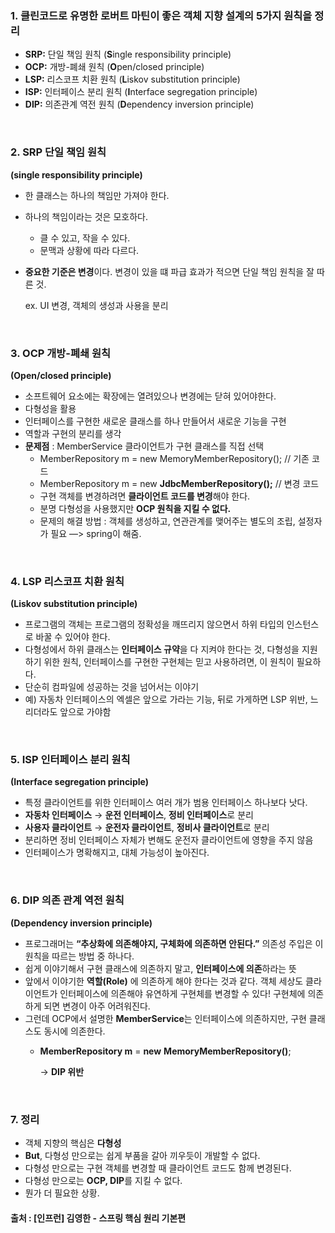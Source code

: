 ### 1. 클린코드로 유명한 로버트 마틴이 좋은 객체 지향 설계의 5가지 원칙을 정리

- **SRP:** 단일 책임 원칙 (**S**ingle responsibility principle)
- **OCP:** 개방-폐쇄 원칙 (**O**pen/closed principle)
- **LSP:** 리스코프 치환 원칙 (**L**iskov substitution principle)
- **ISP:** 인터페이스 분리 원칙 (**I**nterface segregation principle)
- **DIP:** 의존관계 역전 원칙 (**D**ependency inversion principle)

<br>

### 2. SRP 단일 책임 원칙

   **(single responsibility principle)**

- 한 클래스는 하나의 책임만 가져야 한다.
- 하나의 책임이라는 것은 모호하다.
    - 클 수 있고, 작을 수 있다.
    - 문맥과 상황에 따라 다르다.
- **중요한 기준은 변경**이다. 변경이 있을 떄 파급 효과가 적으면 단일 책임 원칙을 잘 따른 것.
    
    ex. UI 변경, 객체의 생성과 사용을 분리
    
<br>

### 3. OCP 개방-폐쇄 원칙

   **(Open/closed principle)**

- 소프트웨어 요소에는 확장에는 열려있으나 변경에는 닫혀 있어야한다.
- 다형성을 활용
- 인터페이스를 구현한 새로운 클래스를 하나 만들어서 새로운 기능을 구현
- 역할과 구현의 분리를 생각
- **문제점** : MemberService 클라이언트가 구현 클래스를 직접 선택
    - MemberRepository m = new MemoryMemberRepository(); // 기존 코드
    - MemberRepository m = new **JdbcMemberRepository();** // 변경 코드
    - 구현 객체를 변경하려면 **클라이언트 코드를 변경**해야 한다.
    - 분명 다형성을 사용했지만 **OCP 원칙을 지킬 수 없다.**
    - 문제의 해결 방법 : 객체를 생성하고, 연관관계를 맺어주는 별도의 조립, 설정자가 필요 —> spring이 해줌.

<br>

### 4. LSP  리스코프 치환 원칙

   **(Liskov substitution principle)**

- 프로그램의 객체는 프로그램의 정확성을 깨뜨리지 않으면서 하위 타입의 인스턴스로 바꿀 수 있어야 한다.
- 다형성에서 하위 클래스는 **인터페이스 규약**을 다 지켜야 한다는 것, 다형성을 지원하기 위한 원칙, 인터페이스를 구현한 구현체는 믿고 사용하려면, 이 원칙이 필요하다.
- 단순히 컴파일에 성공하는 것을 넘어서는 이야기
- 예) 자동차 인터페이스의 엑셀은 앞으로 가라는 기능, 뒤로 가게하면 LSP 위반, 느리더라도 앞으로 가야함

<br>

### 5. ISP 인터페이스 분리 원칙

   **(Interface segregation principle)**

- 특정 클라이언트를 위한 인터페이스 여러 개가 범용 인터페이스 하나보다 낫다.
- **자동차 인터페이스** → **운전 인터페이스**, **정비 인터페이스**로 분리
- **사용자 클라이언트** → **운전자 클라이언트**, **정비사 클라이언트**로 분리
- 분리하면 정비 인터페이스 자체가 변해도 운전자 클라이언트에 영향을 주지 않음
- 인터페이스가 명확해지고, 대체 가능성이 높아진다.

<br>

### 6. DIP 의존 관계 역전 원칙

   **(Dependency inversion principle)**

- 프로그래머는 **“추상화에 의존해야지, 구체화에 의존하면 안된다.”** 의존성 주입은 이 원칙을 따르는 방법 중 하나다.
- 쉽게 이야기해서 구현 클래스에 의존하지 말고, **인터페이스에 의존**하라는 뜻
- 앞에서 이야기한 **역할(Role)** 에 의존하게 해야 한다는 것과 같다. 객체 세상도 클라이언트가 인터페이스에 의존해야 유연하게 구현체를 변경할 수 있다! 구현체에 의존하게 되면 변경이 아주 어려워진다.
- 그런데 OCP에서 설명한 **MemberService**는 인터페이스에 의존하지만, 구현 클래스도 동시에 의존한다.
    - **MemberRepository m** = **new** **MemoryMemberRepository()**;
        
        → **DIP 위반** 
 
 <br>

### 7. 정리

- 객체 지향의 핵심은 **다형성**
- **But**, 다형성 만으로는 쉽게 부품을 갈아 끼우듯이 개발할 수 없다.
- 다형성 만으로는 구현 객체를 변경할 때 클라이언트 코드도 함께 변경된다.
- 다형성 만으로는 **OCP, DIP**를 지킬 수 없다.
- 뭔가 더 필요한 상황.

#### 출처 : [인프런] 김영한 - 스프링 핵심 원리 기본편
